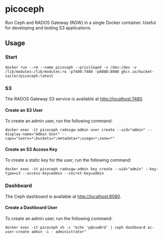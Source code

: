 # picoceph

Run Ceph and RADOS Gateway (RGW) in a single Docker container. Useful for developing and testing S3 applications.

## Usage

### Start

```shell
docker run --rm --name picoceph --privileged -v /dev:/dev -v /lib/modules:/lib/modules:ro -p7480:7480 -p8080:8080 ghcr.io/bucket-sailor/picoceph:latest
```

### S3

The RADOS Gateway S3 service is available at [http://localhost:7480](http://localhost:7480).

#### Create an S3 User

To create an admin user, run the following command:

```shell
docker exec -it picoceph radosgw-admin user create --uid="admin" --display-name="Admin User" --caps="users=*;buckets=*;metadata=*;usage=*;zone=*"
```

#### Create an S3 Access Key

To create a static key for the user, run the following command:

```shell
docker exec -it picoceph radosgw-admin key create --uid="admin" --key-type=s3 --access-key=admin --secret-key=admin
```

### Dashboard

The Ceph dashboard is available at [http://localhost:8080](http://localhost:8080).

#### Create a Dashboard User

To create an admin user, run the following command:

```shell
docker exec -it picoceph sh -c "echo 'p@ssw0rd' | ceph dashboard ac-user-create admin -i - administrator"
```